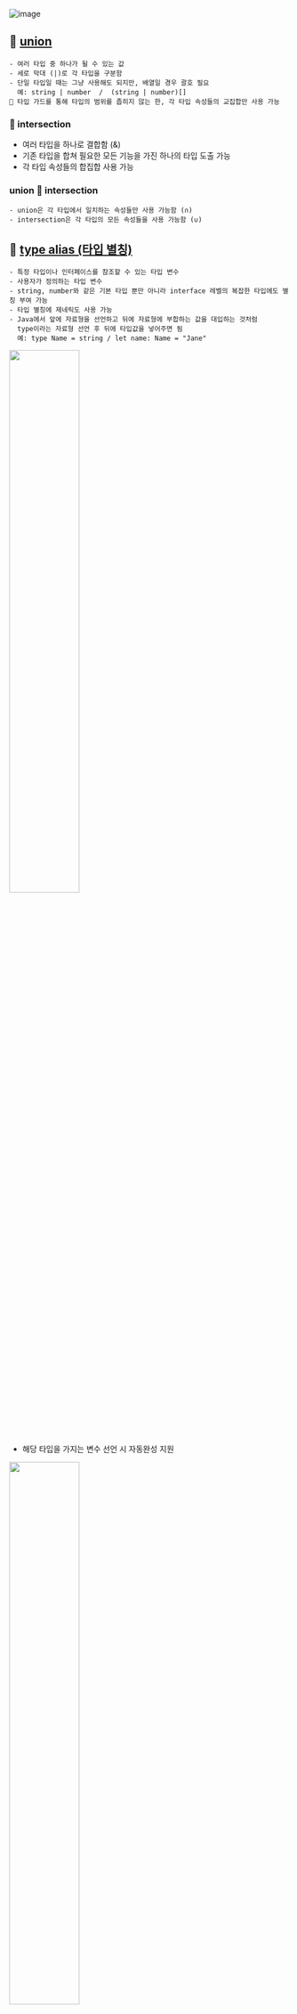![image](https://github.com/JeongwooHam/FE_Study_Logs/assets/123251211/dada102b-a4c1-4286-8c45-7d3c87981c56)

## 🌟 [union](<https://github.com/mobi-community/mobi-path-typescript/blob/Jane/1week/2.%20%ED%83%80%EC%9E%85%EC%8A%A4%ED%81%AC%EB%A6%BD%ED%8A%B8%20%ED%83%80%EC%9E%85%20%EC%A0%95%EC%9D%98/%EA%B3%A0%EA%B8%89(%EC%9C%A0%ED%8B%B8)%ED%83%80%EC%9E%85/0.%20example_union%2Cintersection.ts>)

    - 여러 타입 중 하나가 될 수 있는 값
    - 세로 막대 (|)로 각 타입을 구분함
    - 단일 타입일 때는 그냥 사용해도 되지만, 배열일 경우 괄호 필요
      예: string | number  /  (string | number)[]
    🚨 타입 가드를 통해 타입의 범위를 좁히지 않는 한, 각 타입 속성들의 교집합만 사용 가능

### 🌟 intersection

- 여러 타입을 하나로 결합함 (&)
- 기존 타입을 합쳐 필요한 모든 기능을 가진 하나의 타입 도출 가능
- 각 타입 속성들의 합집합 사용 가능

### union 🤼 intersection

    - union은 각 타입에서 일치하는 속성들만 사용 가능함 (∩)
    - intersection은 각 타입의 모든 속성들을 사용 가능함 (∪)

## 🌟 [type alias (타입 별칭)](<https://github.com/mobi-community/mobi-path-typescript/blob/Jane/1week/2.%20%ED%83%80%EC%9E%85%EC%8A%A4%ED%81%AC%EB%A6%BD%ED%8A%B8%20%ED%83%80%EC%9E%85%20%EC%A0%95%EC%9D%98/%EA%B3%A0%EA%B8%89(%EC%9C%A0%ED%8B%B8)%ED%83%80%EC%9E%85/1.%20example_typealias.ts>)

    - 특정 타입이나 인터페이스를 참조할 수 있는 타입 변수
    - 사용자가 정의하는 타입 변수
    - string, number와 같은 기본 타입 뿐만 아니라 interface 레벨의 복잡한 타입에도 별칭 부여 가능
    - 타입 별칭에 제네릭도 사용 가능
    - Java에서 앞에 자료형을 선언하고 뒤에 자료형에 부합하는 값을 대입하는 것처럼
      type이라는 자료형 선언 후 뒤에 타입값을 넣어주면 됨
      예: type Name = string / let name: Name = "Jane"

<img src="https://github.com/JeongwooHam/FE_Study_Logs/assets/123251211/38845e79-411c-4c23-b0ca-807be380f7f2" width="50%">

- 해당 타입을 가지는 변수 선언 시 자동완성 지원

<img src="https://github.com/JeongwooHam/FE_Study_Logs/assets/123251211/c421454b-0e6f-4c87-8cc0-399979478cfa" width="50%">

- type에 선언해두고 사용하지 않은 속성이 있으면 에러 발생

## 🌟 [interface](<https://github.com/mobi-community/mobi-path-typescript/blob/Jane/1week/2.%20%ED%83%80%EC%9E%85%EC%8A%A4%ED%81%AC%EB%A6%BD%ED%8A%B8%20%ED%83%80%EC%9E%85%20%EC%A0%95%EC%9D%98/%EA%B3%A0%EA%B8%89(%EC%9C%A0%ED%8B%B8)%ED%83%80%EC%9E%85/2.%20example_interface.ts>)

: 상호 간에 정의한 약속 혹은 규칙. 타입을 정의한 것들을 한데 모은 객체 타입

### 🤔 보통 무엇을 정의할까?

    1. 객체의 스펙 (속성, 속성의 타입)

    2. 함수의 파라미터

    3. 함수의 스펙 (파라미터, 반환 타입 등)

    4. 배열과 객체에 접근하는 방식

    5. 클래스

<img src="https://github.com/JeongwooHam/FE_Study_Logs/assets/123251211/55ab8acf-5710-43b8-8170-686ed51f82a6" width="50%"/>
<img src="https://github.com/JeongwooHam/FE_Study_Logs/assets/123251211/e7e80811-fb4b-41fc-a6cd-6da222c2e2d3" width="50%"/>

- 함수의 파라미터로 받아온 속성 자동완성 가능

### 🔎 Optional

    속성 이름 뒤에 ? 를 붙여 옵션 속성으로 만들어줌
    설정된 인터페이스에서 정의된 속성 또는 메서드를 반드시 사용하지 않고,
    필요에 따라 선택적으로 속성을 골라 사용하고 싶을 때 쓰는 기능

### type alias 🤼 interface

    - interface는 확장이 가능한데 반해 type alias는 확장 불가능!
    - 간단한 타입 집합으로 사용 시 type alias를 사용하되 interface 사용 권장

+) 소주제 학습에서 interface의 확장성에 대해 더 자세히 공부해볼 것!

## 🌟 [generic](<https://github.com/mobi-community/mobi-path-typescript/blob/Jane/1week/2.%20%ED%83%80%EC%9E%85%EC%8A%A4%ED%81%AC%EB%A6%BD%ED%8A%B8%20%ED%83%80%EC%9E%85%20%EC%A0%95%EC%9D%98/%EA%B3%A0%EA%B8%89(%EC%9C%A0%ED%8B%B8)%ED%83%80%EC%9E%85/3.%20example_generic.ts>)

    - 타입의 변수화
    - 함수의 파라미터처럼 나중에 대입할 수 있도록 타입을 지정하여 재사용성을 높일 수 있게 탄생한 타입
    - 한 가지 타입보다 여러 가지 타입에서 동작하는 컴포넌트 생성 시 사용
    - 선언 문법으로는 주로 <T>를 사용하나, T는 변수명으로 아무 문자나 와도 됨

### 🧐 타입을 함수의 파라미터처럼 사용한다는 것은 무엇을 의미할까?

<code>const returnData(data) => data</code>

의미 있는 함수는 아니지만, <br/>
이처럼 data라는 파라미터에서 값을 받아 data를 반환해주는 함수가 있다고 했을 때, <br/>
data에는 string, number, ... 등 어떤 타입이 들어가도 함수는 에러 없이 값을 반환하게 된다.

```jsx
console.log(returnData(":)")); // ":)"
console.log(returnData([1, 2, 3])); // [1, 2, 3]
```

<br/>

위 함수에 제네릭을 적용해보면?

<br/>

```
function returnData<T>(data: T): T {
    return data
}
```

<br/>

제네릭이 적용된 returnData 함수를 사용한다면?

<br/>

```
returnData<string>(":)");
returnData<number[]>([1,2,3]);
```

<br/>

동작하는 원리는 다음과 같다.

<br/>
(1) 함수 호출 시 함수에서 사용할 타입인 제네릭 값으로 string/number[]을 넘겼으므로, 제네릭 타입은 그에 맞는 타입이 된다.

```jsx
// result of returnData<string>()

function returnData<string>(data: T): T {
    return data
}

// result of returnData<number[]>()
function returnData<number[]>(data: T): T {
    return data
}
```

<br/>

(2) 함수의 인자를 넘기면 타입을 정의한 것과 동일하게 동작한다.

```jsx
// result of returnData<string>(":)")

function returnData<string>(data: string): string {
    return data
}

// result of returnData<number[]>([1,2,3])
function returnData<number[]>(data: number[]): number[] {
    return data
}
```

<br>

### 🤷‍♀️ 이렇게 얼렁뚱땅 담을거면,, 왜 쓰는걸까?

위의 returnData 함수가 generic 대신 union으로 구현되어 있었다면?

```
function returnData(data: string | number): string | number | undefined {
    return data
}
```

고정된 데이터의 타입에 조금의 유연성을 줄 수는 있겠지만, <br/>
어쨌든 지정된 타입들 중에서만 가능한 것은 동일하다. <br/>
어떤 변수가 생길지 모르는 상황에서, <br/>
타입을 이렇게 직접 명시하지 않고 언제든지 변할 수 있는 타입을 통해 보다 유연하게 함수를 구현할 수 있는 장치가 필요하다.

<br/>

함수의 오버로딩으로 문제를 해결할 수도 있지만, <br/>
허용될 타입의 개수가 많아질수록 코드가 길어지고, 가독성이 떨어지게 된다.

<br/>

또는, 위의 returnData 함수가 generic 대신 any로 구현되어 있었다고 가정해보자.

```
function returnData(data: any): any {
    return data
}
```

이 경우, 함수의 동작에 문제가 생기지는 않지만
any는 타입 검사를 하지 않기 때문에
함수의 인자로 어떤 타입이 들어갔고, 어떤 값이 반환되는지는 알 수 없다.

<br/>

generic이 이러한 문제점을 해결해줄 수 있는 이유는 <br/>
generic은 함수나 클래스의 선언 시점이 아닌 '**_사용 시점_** (union의 문제 해결)'에 타입을 '**_선언_** (any의 문제 해결)'할 수 있기 때문이다.

<br/>

## 🌟 [as const](<https://github.com/mobi-community/mobi-path-typescript/blob/Jane/1week/2.%20%ED%83%80%EC%9E%85%EC%8A%A4%ED%81%AC%EB%A6%BD%ED%8A%B8%20%ED%83%80%EC%9E%85%20%EC%A0%95%EC%9D%98/%EA%B3%A0%EA%B8%89(%EC%9C%A0%ED%8B%B8)%ED%83%80%EC%9E%85/4.%20example_asconst.ts>)

    - const assertion 기능을 활용하기 위한 문법적 표현
    - const assertion: 원래 상수가 아닌 것을 상수인 것으로 선언하는 기능

### 🧐 왜 상수가 아닌 것을 상수로 만들어야 할까?

<img src="https://github.com/JeongwooHam/FE_Study_Logs/assets/123251211/69c215fb-8ee3-434c-b049-2305132fcac4" width="30%"/> 
<img src="https://github.com/JeongwooHam/FE_Study_Logs/assets/123251211/0c221f78-0b09-4299-9211-030bd030658c" width="30%"/>

위의 예시를 보면, let으로 선언하면 할당된 값의 타입으로 추론되지만 <br/>
const로 선언하면 할당된 값 자체를 타입으로 받아온다는 사실을 알 수 있다.
<br/>
위의 코드에서 CONST에 다른 값을 재할당하게 될 경우 타입 에러가 발생한다.
<br/>
( **_상수이므로 'CONST'에 할당할 수 없습니다._** )

> Literal Type

- 할당된 값 그 자체를 타입으로 취급하는 것

> 🤖 let으로 선언한 변수에 as const 문법 적용해보기

<img src="https://github.com/JeongwooHam/FE_Study_Logs/assets/123251211/91d309e8-d662-469e-8ec6-f97730d04698" width="30%"/>

LetToConst에 "hi"라는 값을 재할당하려고 하면 <br/>
**_"hi" 형식은 "hello" 형식에 재할당할 수 없습니다._** 라는 에러가 발생한다.
<br/>
에러 메세지는 const로 선언된 값에 재할당했을 때와 다르긴 하지만, <br/>
TS는 LetToConst를 'hello'라는 타입만 올 수 있는 const로 인식하게 되었다는 점에서 원리상 유사하다.

**🤔 하지만 그냥 const를 쓰면 되는 것 아닌가..?**

> Object의 Value 상수로 만들기

사실 위의 예시는 단순히 let으로 선언된 변수를 const로 수정하기만 해도 된다.
<br/>
as const가 유용하게 사용되는 용례는 따로 있는데, 바로 특정 Object의 Value를 상수화할 때이다. <br/>
JS의 Object(객체, 배열, ...)는 원래 가변적인 데이터 값을 저장하기 위해 탄생했기 때문에 <br/>
Const로 객체를 선언하더라도 특정 Key 값에 오는 Value를 고정시킬 수 없었다. <br/>

이를 해결하기 위해 사용할 수 있는 것이 as const!

1. 객체의 개별 키 값에 대해 설정해주기
   - 설정하지 않은 키에 대한 value는 여전히 수정 가능한 상태
2. 객체 전체를 상수화하기
   - Read Only 타입이 됨

<br/>

## 🌟 [conditional](<https://github.com/mobi-community/mobi-path-typescript/blob/Jane/1week/2.%20%ED%83%80%EC%9E%85%EC%8A%A4%ED%81%AC%EB%A6%BD%ED%8A%B8%20%ED%83%80%EC%9E%85%20%EC%A0%95%EC%9D%98/%EA%B3%A0%EA%B8%89(%EC%9C%A0%ED%8B%B8)%ED%83%80%EC%9E%85/5.%20example.conditional.ts>)

    - 타입 관계 검사를 통해 두 가지 가능한 타입 중 타입 관계 검사로 표현된 조건에 따라 하나 선택
    - 입력된 제네릭 타입에 따라 타입을 결정하는 기능
    - 조건에 따라 값을 결정하는 JS의 삼항 연산자처럼, 타입을 조건에 따라 결정하는 것!
    - 별개의 타입 문법으로 취급됨

> <code>T extends U ? X : Y</code>

    - T, U, X, Y는 모두 타입!
    - T 타입이 U에 할당 가능한 타입이면 X, 아니면 Y라는 타입임을 의미
    - extends 부분을 별개의 제네릭 꺾쇠 괄호 안에 써줄 필요 없음 (별개의 타입 문법으로 취급)

### 📌 분산 조건부 타입

```ts
declare function FUNC<T extends boolean>(
  x: T
): T extends true ? number : number[];

const x = FUNC([1, 2, 3].length >= 1);
```

    위의 코드에서, FUNC의 인자로 전달되는 조건식의 결과가 true이니 당연히 number로 추론될 것 같지만
    x의 타입은 number | number[]로 추론됨
    이는 분산 조건부 타입이 타입을 인스턴스화 중 자동으로 union 타입으로 분산시키기 때문!
    [1, 2, 3].length >= 1이라는 조건식은 boolean 타입을 반환하게 되고,
    따라서 true 또는 false 중 하나의 값을 가지게 될 것이므로,
    x의 타입은 분산 조건부 타입에 의해 number | number[]로 추론됨
    (true extends true ? number : number[]) | (false extends false ? number | number[])

### 📌 infer 키워드

> <code> T extends infer U ? X : Y </code>

1. TS는 엔진으로 하여금 런타임 상황에서 타입을 추론할 수 있도록 추론함
2. 추론한 타입 값을 infer 타입 파라미터인 U에 할당해줌
3. 조건부 타입에 의해 함수의 형태가 참이면 파라미터를, 아니라면 never(무시)

### 📌 미리 정의된 조건부 타입

    조건부 타입을 이용해 미리 helper 함수를 만들어 놓은 것 (유틸 타입과 비슷)
    1. Exclude<T, U>
        : U에 할당할 수 있는 타입은 T에서 제외해줌
    2. Extract<T, U>
        : U에 할당할 수 있는 타입을 T에서 추출해줌
    3. NonNullable<T>
        : T에서 null과 undefined를 제외함
    4. ReturnType<T>
        : 함수 타입의 반환 타입을 얻게 해줌
    5. InstanceType<T>
        : 생성자 함수 타입의 인스턴스 타입을 얻게 해줌

<br/>

## 🌟 [satisfies](<https://github.com/mobi-community/mobi-path-typescript/blob/Jane/1week/2.%20%ED%83%80%EC%9E%85%EC%8A%A4%ED%81%AC%EB%A6%BD%ED%8A%B8%20%ED%83%80%EC%9E%85%20%EC%A0%95%EC%9D%98/%EA%B3%A0%EA%B8%89(%EC%9C%A0%ED%8B%B8)%ED%83%80%EC%9E%85/6.%20example.satisfies.ts>)

    - 리터럴(값)이나 변수를 안전하게 upcast하는 기능을 수행함
    - upcast: 상속받은 자식 클래스를 부모 클래스로 형변환하는 것

### 🧐 왜 satisfies를 사용해야 할까?

> 🤖 TS가 타입을 추론하는 과정

- 예제1: <code>const val = 100</code>

<br/>

1. val의 타입이 명시되어 있지 않음을 확인
2. 100은 number 타입의 리터럴임을 파악
3. val에 리터럴이 할당되므로 val의 타입은 number임을 추론

<br/>

- 예제2: <code>const VAL = { name: "aaa", height: 164 }</code>

1. VAL의 타입이 명시되어 있지 않음을 확인
2. <code>{ name: "aaa", height: 164 }</code>은 <code>{ name: string, height: number }</code> 타입임을 파악
3. VAL에 리터럴이 할당되므로 VAL의 타입은 <code>{ name: string, height: number }</code> 임을 추론

**_이 상황에서 VAL의 grade에만 접근하게 강제하고 싶다면?_**

> 🔎 1. VAL의 타입을 미리 정의하기

<details>
<summary>코드 예시</summary>
<div markdown="1">

```ts
// 1. 안전하게 할당될 수 있는 경우에는 에러 없이 타입 변경
const variable1: { name: string } = { name: "a", score: 90 };
// 2. attribute 속성이 없어 에러 발생
const variable2: { name: string; height: number; attribute: object } = {
  name: "a",
  height: 90,
};
// 3. 에러는 발생하지 않지만 name, height의 타입을 강제할 수 없음
const variable3 = {
  key: { name: "a", height: 90 },
};
// 4. 지정한 name 속성 외에 height라는 속성이 없어 에러 발생
type Variable4 = { key: { name: string } };
const variable4: Variable4 = {
  key: { name: "a", height: 90 },
};
// 5. 필수 속성 중 attibute가 빠져 있어 에러 발생
type Variable5 = { key: { name: string; height: number; attribute: object } };
const variable5: Variable5 = {
  key: { name: "a", height: 90 },
};
```

</div>
</details>

    이처럼 필요할 때마다 해당 속성을 추가해가며 사용할 수도 있지만,
    값이 크고 복잡해질수록 이에 대한 관리비용이 불필요하게 증가할 가능성이 있음

<br/>

> 🔎 2. 'as' 키워드 사용하기

<details>
<summary>코드 예시</summary>
<div markdown="1">

```ts
const variable1 = { name: "a", height: 90 } as { name: string };
const variable2 = {
  key: { name: "a", height: 90 } as { name: string },
};
const variable3 = {
  key: { name: "a", height: 90 } as { name: string },
};
const variable4 = { name: "a", height: 90 } as {
  name: string;
  height: number;
  attribute: object;
};
const variable5 = {
  key: { name: "a", height: 90 } as {
    name: string;
    height: number;
    attribute: object;
  },
};
```

</div>
</details>

    원하는 타입으로 편하게 지정할 수 있는 것처럼 보이지만
    4,5번처럼 필수 속성이 빠진 경우에도 에러가 발생하지 않음
    이는 나중에 해당 변수 사용 시 오류의 원인이 될 수 있음

<br/>

> 🔎 3. 'satisfies' 키워드 사용하기

<details>
<summary>코드 예시</summary>
<div markdown="1">

```ts
// as 키워드처럼 사용이 가능하므로 객체의 key-value 타입 제한 가능
const variable1 = { name: "a", height: 90 } satisfies { name: string };
const variable2 = {
  key: { name: "a", height: 90 } satisfies { name: string },
};
const variable3 = {
  key: { name: "a", height: 90 } satisfies { name: string },
};
// 아래처럼 위험한 케이스에 대해서는 컴파일 에러를 발생시킴
const variable4 = { grnameade: "a", height: 90 } satisfies {
  name: string;
  height: number;
  attribute: object;
};
const variable5 = {
  key: { name: "a", height: 90 } satisfies {
    name: string;
    height: number;
    attribute: object;
  },
};
```

</div>
</details>

<br/>

|                          | 타입 직접 정의하기 | as 키워드 사용하기 | satisfies 키워드 사용하기 |
| :----------------------: | :----------------: | :----------------: | :-----------------------: |
|     안전한 타입 제한     |         ⭕         |         ❌         |            ⭕             |
| 객체 key-value 타입 제한 |         ❌         |         ⭕         |            ⭕             |

## 🛠️ [Utility Types](<https://github.com/mobi-community/mobi-path-typescript/blob/Jane/1week/2.%20%ED%83%80%EC%9E%85%EC%8A%A4%ED%81%AC%EB%A6%BD%ED%8A%B8%20%ED%83%80%EC%9E%85%20%EC%A0%95%EC%9D%98/%EA%B3%A0%EA%B8%89(%EC%9C%A0%ED%8B%B8)%ED%83%80%EC%9E%85/7.%20examples.utilitytypes.ts>)

- 공통 타입 변환을 용이하게 하기 위해 TS에서 제공하는 타입들
- JS에서 for문, while문을 발전시켜 map, find, filter와 같은 고차함수를 사용하는 것과 유사한 개념
- 기본 문법으로도 충분히 타입 변환이 가능하지만 더 간결한 문법으로 타입 정의가 가능해짐
- 전역으로 사용 가능함

### 🌟 Partial<Type>

    - 특정 타입의 부분 집합을 만족하는 타입 정의
    - 타입의 모든 속성을 선택 사항으로 변경한 새로운 타입을 반환
    - 모든 속성의 타입을 optional로 만드는 것은 좋지 않으므로 pick이나 omit을 더 활용하는 편

> Required<T>

    - 타입의 모든 속성을 필수 사항으로 변경한 새로운 타입 반환

### 🌟 Pick<Type, Keys>

    - 특정 타입에서 몇 개의 속성을 선택하여 타입 정의
    - Type으로부터 Keys에 해당하는 속성을 선택하여 따로 모은 타입 반환

### 🌟 Omit<Type, Keys>

    - 특정 타입에서 지정된 속성만 제거한 타입 정의
    - Pick과는 반대로, Type에 해당하는 속성을 제외한 나머지만 모은 타입 반환

### 🌟 ReturnType<Type>

    - 함수를 Type으로 받아 return 타입 반환

<hr/>

#### 📑 References

[1. TypeScript-Handbook 한글 문서](https://typescript-kr.github.io/) <br/>
[2. Advanced TypeScript Type ...](https://www.freecodecamp.org/news/advanced-typescript-types-cheat-sheet-with-examples/) <br/>
[3. TS 공식문서 - Utility Types](https://www.typescriptlang.org/ko/docs/handbook/utility-types.html) <br/>
[4. 타입스크립트 정리 블로그](https://inpa.tistory.com/category/Language/TypeScript) <br/>
[5. TypeScript 4.9 - The Satisfies Operator](https://www.typescriptlang.org/docs/handbook/release-notes/typescript-4-9.html)
[6. satisfies: 안전한 업캐스팅을 통해 ... ](https://engineering.ab180.co/stories/satisfies-safe-upcasting)

